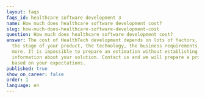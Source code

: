 ```yaml
---
layout: faqs
faqs_id: healthcare software development 3
name: How much does healthcare software development cost?
slug: how-much-does-healthcare-software-development-cost
question: How much does healthcare software development cost?
answer: The cost of HealthTech development depends on lots of factors, such as
  the stage of your product, the technology, the business requirements, and
  more. It is impossible to prepare an estimation without establishing key
  information about your solution. Contact us and we will prepare a proposal
  based on your expectations.
published: true
show_on_career: false
order: 1
language: en
---
```


